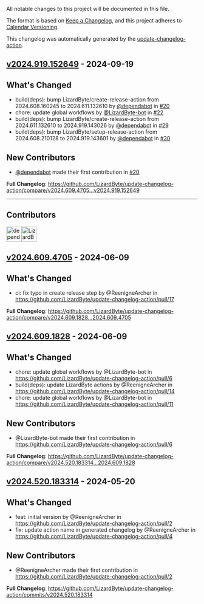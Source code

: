 <!-- # Changelog -->

All notable changes to this project will be documented in this file.

The format is based on [Keep a Changelog](https://keepachangelog.com/en/1.0.0/),
and this project adheres to [Calendar Versioning](https://calver.org/).

This changelog was automatically generated by the
[update-changelog-action](https://github.com/LizardByte/update-changelog-action).

## [v2024.919.152649] - 2024-09-19

## What's Changed
* build(deps): bump LizardByte/create-release-action from 2024.608.160245 to 2024.611.132610 by [@dependabot](https://github.com/dependabot) in [#20](https://github.com/LizardByte/update-changelog-action/pull/20)
* chore: update global workflows by [@LizardByte-bot](https://github.com/LizardByte-bot) in [#22](https://github.com/LizardByte/update-changelog-action/pull/22)
* build(deps): bump LizardByte/create-release-action from 2024.611.132610 to 2024.919.143026 by [@dependabot](https://github.com/dependabot) in [#29](https://github.com/LizardByte/update-changelog-action/pull/29)
* build(deps): bump LizardByte/setup-release-action from 2024.608.210128 to 2024.919.143601 by [@dependabot](https://github.com/dependabot) in [#30](https://github.com/LizardByte/update-changelog-action/pull/30)

## New Contributors
* [@dependabot](https://github.com/dependabot) made their first contribution in [#20](https://github.com/LizardByte/update-changelog-action/pull/20)

**Full Changelog**: https://github.com/LizardByte/update-changelog-action/compare/v2024.609.4705...v2024.919.152649

---
## Contributors
<a href="https://github.com/dependabot" target="_blank" rel="external noopener noreferrer" aria-label="GitHub profile of contributor, dependabot" ><img src="https://github.com/dependabot.png?size=40" width="40" height="40" alt="dependabot" title="dependabot: 4 merges" ></a><a href="https://github.com/LizardByte-bot" target="_blank" rel="external noopener noreferrer" aria-label="GitHub profile of contributor, LizardByte-bot" ><img src="https://github.com/LizardByte-bot.png?size=40" width="40" height="40" alt="LizardByte-bot" title="LizardByte-bot: 1 merge" ></a>

## [v2024.609.4705] - 2024-06-09

## What's Changed
* ci: fix typo in create release step by @ReenigneArcher in https://github.com/LizardByte/update-changelog-action/pull/17


**Full Changelog**: https://github.com/LizardByte/update-changelog-action/compare/v2024.609.1828...2024.609.4705

## [v2024.609.1828] - 2024-06-09

## What's Changed
* chore: update global workflows by @LizardByte-bot in https://github.com/LizardByte/update-changelog-action/pull/6
* build(deps): update LizardByte actions by @ReenigneArcher in https://github.com/LizardByte/update-changelog-action/pull/14
* chore: update global workflows by @LizardByte-bot in https://github.com/LizardByte/update-changelog-action/pull/11

## New Contributors
* @LizardByte-bot made their first contribution in https://github.com/LizardByte/update-changelog-action/pull/6

**Full Changelog**: https://github.com/LizardByte/update-changelog-action/compare/v2024.520.183314...2024.609.1828

## [v2024.520.183314] - 2024-05-20

## What's Changed
* feat: initial version by @ReenigneArcher in https://github.com/LizardByte/update-changelog-action/pull/2
* fix: update action name in generated changelog by @ReenigneArcher in https://github.com/LizardByte/update-changelog-action/pull/4

## New Contributors
* @ReenigneArcher made their first contribution in https://github.com/LizardByte/update-changelog-action/pull/2

**Full Changelog**: https://github.com/LizardByte/update-changelog-action/commits/v2024.520.183314

[v2024.919.152649]: https://github.com/LizardByte/update-changelog-action/releases/tag/v2024.919.152649
[v2024.609.4705]: https://github.com/LizardByte/update-changelog-action/releases/tag/v2024.609.4705
[v2024.609.1828]: https://github.com/LizardByte/update-changelog-action/releases/tag/v2024.609.1828
[v2024.520.183314]: https://github.com/LizardByte/update-changelog-action/releases/tag/v2024.520.183314
